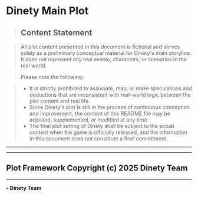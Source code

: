 # Dinety Main Plot
> ## **Content Statement**
 
> All plot content presented in this document is fictional and serves solely as a preliminary conceptual material for Dinety's main storyline. It does not represent any real events, characters, or scenarios in the real world.
 
> Please note the following:
 
> - It is strictly prohibited to associate, map, or make speculations and deductions that are inconsistent with real-world logic between the plot content and real life.
> - Since Dinety's plot is still in the process of continuous conception and improvement, the content of this README file may be adjusted, supplemented, or modified at any time.
> - The final plot setting of Dinety shall be subject to the actual content when the game is officially released, and the information in this document does not constitute a final commitment.
___

___
## Plot Framework Copyright (c) 2025 Dinety Team
___
 **- Dinety Team**
